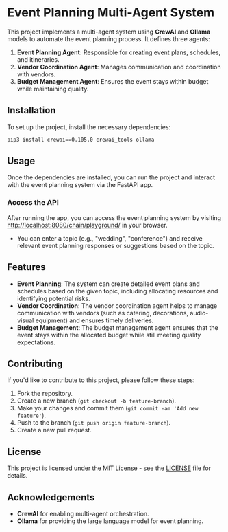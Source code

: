 
# Event Planning Multi-Agent System

This project implements a multi-agent system using **CrewAI** and **Ollama** models to automate the event planning process. It defines three agents:

1. **Event Planning Agent**: Responsible for creating event plans, schedules, and itineraries.
2. **Vendor Coordination Agent**: Manages communication and coordination with vendors.
3. **Budget Management Agent**: Ensures the event stays within budget while maintaining quality.

## Installation

To set up the project, install the necessary dependencies:

```bash
pip3 install crewai==0.105.0 crewai_tools ollama
```

## Usage

Once the dependencies are installed, you can run the project and interact with the event planning system via the FastAPI app.

### Access the API

After running the app, you can access the event planning system by visiting [http://localhost:8080/chain/playground/](http://localhost:8080/chain/playground/) in your browser.

- You can enter a topic (e.g., "wedding", "conference") and receive relevant event planning responses or suggestions based on the topic.

## Features

- **Event Planning**: The system can create detailed event plans and schedules based on the given topic, including allocating resources and identifying potential risks.
- **Vendor Coordination**: The vendor coordination agent helps to manage communication with vendors (such as catering, decorations, audio-visual equipment) and ensures timely deliveries.
- **Budget Management**: The budget management agent ensures that the event stays within the allocated budget while still meeting quality expectations.

## Contributing

If you'd like to contribute to this project, please follow these steps:

1. Fork the repository.
2. Create a new branch (`git checkout -b feature-branch`).
3. Make your changes and commit them (`git commit -am 'Add new feature'`).
4. Push to the branch (`git push origin feature-branch`).
5. Create a new pull request.

## License

This project is licensed under the MIT License - see the [LICENSE](LICENSE) file for details.

## Acknowledgements

- **CrewAI** for enabling multi-agent orchestration.
- **Ollama** for providing the large language model for event planning.




